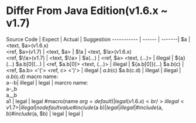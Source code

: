 # Differ From Java Edition(v1.6.x ~ v1.7)

Source Code | Expect | Actual | Suggestion
----------- | ------ | -------|
\$a | <text, $a>(v1.6.x)<br/><ref, \$a>(v1.7) | <text, \$a> |
$\!a | <text, $!a>(v1.6.x)<br/><ref, $\\!a>(v1.7) | <text, $\\!a> |
$a(...) | <ref, $a> <text, (...)> | illegal | ${a}(...)
$a.b\[0\](...) | <ref, $a.b[0]> <text, (...)> | illegal | ${a.b[0]}(...)
$a.b(c) | <ref, $a.b> <'('> <ref, c> <')'> | illegal | $a.b($c)
$a.b(c.d) | illegal | illegal | $a.b($c.d)
macro name:<br/>a--b| illegal | legal |
marcro name: <br/>a-_b<br/>a__b<br/>a1 | legal | legal
\#macro(name $arg=default) | legal(v1.6.x)<br/>illegal<v1.7> | illegal | no default value
\#include($a $b) | legal | illegal | \#include($a, $b)
\#include($a, $b) | legal | legal |
